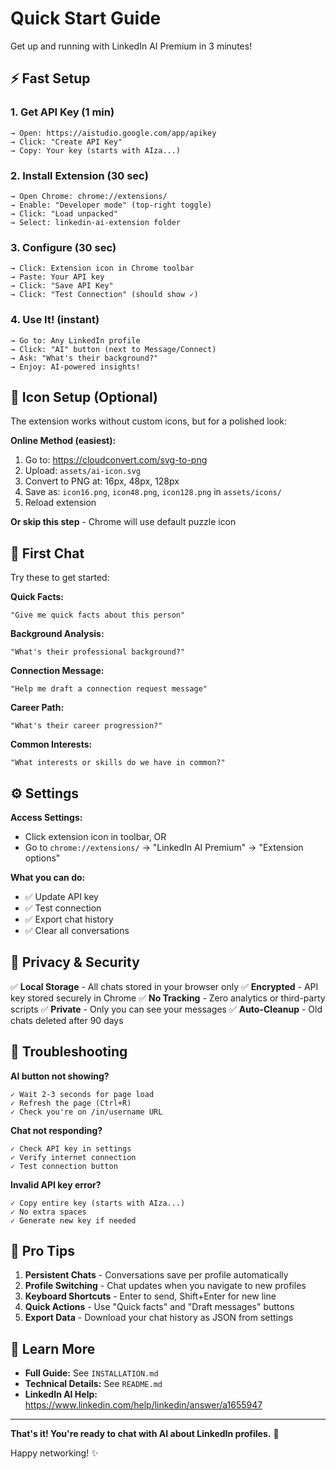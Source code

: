 # Quick Start Guide

Get up and running with LinkedIn AI Premium in 3 minutes!

## ⚡ Fast Setup

### 1. Get API Key (1 min)
```
→ Open: https://aistudio.google.com/app/apikey
→ Click: "Create API Key"
→ Copy: Your key (starts with AIza...)
```

### 2. Install Extension (30 sec)
```
→ Open Chrome: chrome://extensions/
→ Enable: "Developer mode" (top-right toggle)
→ Click: "Load unpacked"
→ Select: linkedin-ai-extension folder
```

### 3. Configure (30 sec)
```
→ Click: Extension icon in Chrome toolbar
→ Paste: Your API key
→ Click: "Save API Key"
→ Click: "Test Connection" (should show ✓)
```

### 4. Use It! (instant)
```
→ Go to: Any LinkedIn profile
→ Click: "AI" button (next to Message/Connect)
→ Ask: "What's their background?"
→ Enjoy: AI-powered insights!
```

## 🎨 Icon Setup (Optional)

The extension works without custom icons, but for a polished look:

**Online Method (easiest):**
1. Go to: https://cloudconvert.com/svg-to-png
2. Upload: `assets/ai-icon.svg`
3. Convert to PNG at: 16px, 48px, 128px
4. Save as: `icon16.png`, `icon48.png`, `icon128.png` in `assets/icons/`
5. Reload extension

**Or skip this step** - Chrome will use default puzzle icon

## 💬 First Chat

Try these to get started:

**Quick Facts:**
```
"Give me quick facts about this person"
```

**Background Analysis:**
```
"What's their professional background?"
```

**Connection Message:**
```
"Help me draft a connection request message"
```

**Career Path:**
```
"What's their career progression?"
```

**Common Interests:**
```
"What interests or skills do we have in common?"
```

## ⚙️ Settings

**Access Settings:**
- Click extension icon in toolbar, OR
- Go to `chrome://extensions/` → "LinkedIn AI Premium" → "Extension options"

**What you can do:**
- ✅ Update API key
- ✅ Test connection
- ✅ Export chat history
- ✅ Clear all conversations

## 🔐 Privacy & Security

✅ **Local Storage** - All chats stored in your browser only
✅ **Encrypted** - API key stored securely in Chrome
✅ **No Tracking** - Zero analytics or third-party scripts
✅ **Private** - Only you can see your messages
✅ **Auto-Cleanup** - Old chats deleted after 90 days

## 🐛 Troubleshooting

**AI button not showing?**
```
✓ Wait 2-3 seconds for page load
✓ Refresh the page (Ctrl+R)
✓ Check you're on /in/username URL
```

**Chat not responding?**
```
✓ Check API key in settings
✓ Verify internet connection
✓ Test connection button
```

**Invalid API key error?**
```
✓ Copy entire key (starts with AIza...)
✓ No extra spaces
✓ Generate new key if needed
```

## 🚀 Pro Tips

1. **Persistent Chats** - Conversations save per profile automatically
2. **Profile Switching** - Chat updates when you navigate to new profiles
3. **Keyboard Shortcuts** - Enter to send, Shift+Enter for new line
4. **Quick Actions** - Use "Quick facts" and "Draft messages" buttons
5. **Export Data** - Download your chat history as JSON from settings

## 📖 Learn More

- **Full Guide:** See `INSTALLATION.md`
- **Technical Details:** See `README.md`
- **LinkedIn AI Help:** https://www.linkedin.com/help/linkedin/answer/a1655947

---

**That's it! You're ready to chat with AI about LinkedIn profiles.** 🎉

Happy networking! ✨

